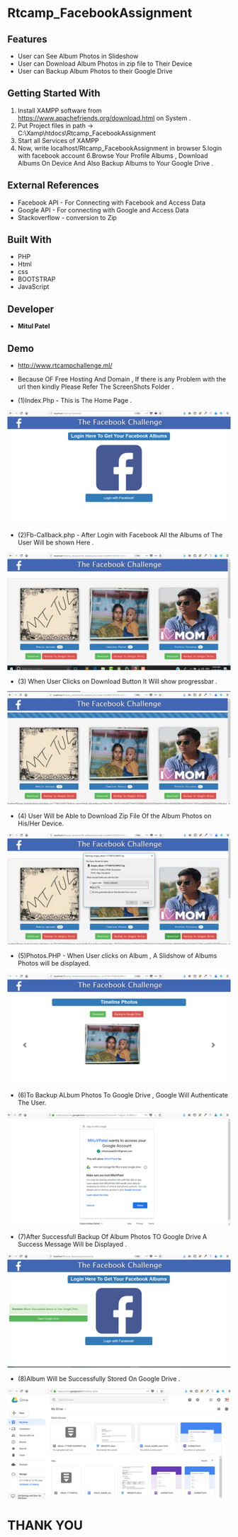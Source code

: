 # Rtcamp_FacebookAssignment


## Features
* User can See Album Photos in Slideshow  
* User can Download Album Photos in zip file to Their Device
* User can Backup Album Photos to their Google Drive

 
## Getting Started With
1. Install XAMPP software from https://www.apachefriends.org/download.html on System .
2. Put Project files in path -> C:\Xamp\htdocs\Rtcamp_FacebookAssignment
3. Start all Services of XAMPP
4. Now, write  localhost/Rtcamp_FacebookAssignment in browser
5.login with facebook account
6.Browse Your Profile Albums , Download Albums On Device And Also Backup Albums to Your Google Drive . 

## External References
* Facebook API - For Connecting with Facebook and Access Data
* Google API - For connecting with Google and Access Data
* Stackoverflow - conversion to Zip 

## Built With
* PHP 
* Html
* css
* BOOTSTRAP 
* JavaScript 

## Developer

* **Mitul Patel**

## Demo
* http://www.rtcampchallenge.ml/
* Because OF Free Hosting And Domain , If there is any Problem with the url then kindly Please Refer The ScreenShots Folder .

* (1)Index.Php - This is The Home Page . 

![alt text](https://raw.githubusercontent.com/MitulV/Rtcamp_FacebookAssignment/master/Screenshots/(1)index.png)

* (2)Fb-Callback.php - After Login with Facebook All the Albums of The User Will be shown Here .

![alt text](https://raw.githubusercontent.com/MitulV/Rtcamp_FacebookAssignment/master/Screenshots/(2)fb-callback.png)


* (3) When User Clicks on Download Button It Will show progressbar . 

![alt text](https://raw.githubusercontent.com/MitulV/Rtcamp_FacebookAssignment/master/Screenshots/(3)Progress%20bar.PNG)


* (4) User Will be Able to Download Zip File Of the Album Photos on His/Her Device.

![alt text](https://raw.githubusercontent.com/MitulV/Rtcamp_FacebookAssignment/master/Screenshots/(4)download.PNG)


* (5)Photos.PHP - When User clicks on Album , A Slidshow of Albums Photos will be displayed.

![alt text](https://raw.githubusercontent.com/MitulV/Rtcamp_FacebookAssignment/master/Screenshots/(5)photos.png)


* (6)To Backup ALbum Photos To Google Drive , Google Will Authenticate The User.

![alt text](https://raw.githubusercontent.com/MitulV/Rtcamp_FacebookAssignment/master/Screenshots/(6)Google%20Authentication.PNG)


* (7)After Successfull Backup Of Album Photos TO Google Drive A Success Message Will be Displayed .

![alt text](https://raw.githubusercontent.com/MitulV/Rtcamp_FacebookAssignment/master/Screenshots/(7)Success.PNG)


* (8)Album Will be Successfully Stored On Google Drive .

![alt text](https://raw.githubusercontent.com/MitulV/Rtcamp_FacebookAssignment/master/Screenshots/(8)Google%20Drive.PNG)

 # THANK YOU
